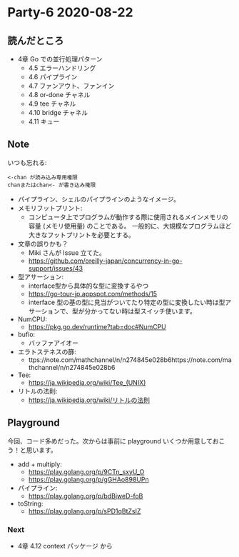 # Party-6 2020-08-22
## 読んだところ
- 4章 Go での並行処理パターン
    - 4.5 エラーハンドリング
    - 4.6 パイプライン
    - 4.7 ファンアウト、ファンイン
    - 4.8 or-done チャネル
    - 4.9 tee チャネル
    - 4.10 bridge チャネル
    - 4.11 キュー
    
## Note
いつも忘れる:
```
<-chan が読み込み専用権限
chanまたはchan<- が書き込み権限
```

- パイプライン、シェルのパイプラインのようなイメージ。
- メモリフットプリント:
    - コンピュータ上でプログラムが動作する際に使用されるメインメモリの容量 (メモリ使用量) のことである。 一般的に、大規模なプログラムほど大きなフットプリントを必要とする。
- 文章の誤りかも？
    - Miki さんが Issue 立てた。
    - https://github.com/oreilly-japan/concurrency-in-go-support/issues/43
- 型アサーション:
    - interface型から具体的な型に変換するやつ
    - https://go-tour-jp.appspot.com/methods/15
    - interface 型の基の型に見当がついてたり特定の型に変換したい時は型アサーションで、型が分かってない時は型スイッチ使います。
- NumCPU:
    - https://pkg.go.dev/runtime?tab=doc#NumCPU
- bufio:
    - バッファアイオー
- エラトステネスの篩:
    - ttps://note.com/mathchannel/n/n274845e028b6https://note.com/mathchannel/n/n274845e028b6
- Tee:
    - https://ja.wikipedia.org/wiki/Tee_(UNIX)
- リトルの法則:
    - https://ja.wikipedia.org/wiki/リトルの法則

## Playground
今回、コード多めだった。次からは事前に playground いくつか用意しておこう！と思います。
- add + multiply:
    - https://play.golang.org/p/9CTn_sxyU_O
    - https://play.golang.org/p/gGHAo898UPn
- パイプライン:
    - https://play.golang.org/p/bdBjweD-foB
- toString:
    - https://play.golang.org/p/sPD1qBtZsIZ

### Next
- 4章 4.12 context パッケージ から
